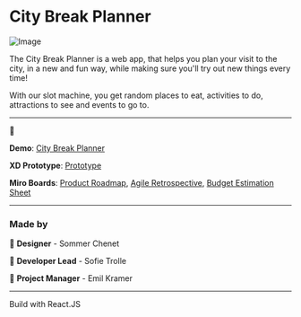 # City Break Planner

![Image](https://www.visitdenmark.dk/static/images/favicon.ico) 

The City Break Planner is a web app, that helps you plan your visit to the city, in a new and fun way, while making sure you'll try out new things every time! 


With our slot machine, you get random places to eat, activities to do, attractions to see and events to go to. 
***

🚀 

__Demo__: [City Break Planner](https:// )

__XD Prototype__: [Prototype](https://xd.adobe.com/view/fea4d50a-8a5a-48f5-9790-1aa2361aaa95-abf7/)

__Miro Boards__: [Product Roadmap](https://miro.com/app/board/uXjVO74JXSQ=/), [Agile Retrospective](https:/ ), [Budget Estimation Sheet](https:// )


***



### Made by
🎨 __Designer__ - Sommer Chenet
 
🤖 __Developer Lead__ - Sofie Trolle

📆 __Project Manager__ - Emil Kramer


***


Build with React.JS

